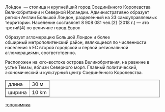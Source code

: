 
<!DOCTYPE html>
<html lang="ru">
<head>
    <title>Лондон</title>
</head>
<body>
    
</body>
</html>
<p>Ло́ндон  — столица и крупнейший город Соединённого Королевства Великобритании и Северной Ирландии. Административно образует регион Англии Большой Лондон, разделённый на 33 самоуправляемых территории. Население составляет 8 908 081 чел.[2] (2018 г.) — это третий[4] по величине город Европ</p>
<p>Образует агломерацию Большой Лондон и более обширный метрополитенский район, являющиеся по численности населения в ЕС второй городской и первой региональной агломерациями, соответственно.  </p>
<p>Расположен на юго-востоке острова Великобритания, на равнине в устье Темзы, вблизи Северного моря. Главный политический, экономический и культурный центр Соединённого Королевства.</p>
<table border="1">
<tr>
<td>длина</td>
<td>30 м</td>
</tr>
<td>ширина</td>
<td>10 km</td>
</tr>
</table>
<a href="topo.html">топонимика</a>
</body>
</html>


